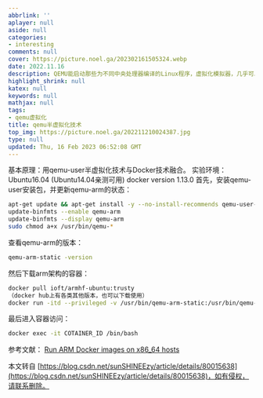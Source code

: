 ```yaml
---
abbrlink: ''
aplayer: null
aside: null
categories:
- interesting
comments: null
cover: https://picture.noel.ga/202302161505324.webp
date: 2022.11.16
description: QEMU能启动那些为不同中央处理器编译的Linux程序，虚拟化模拟器，几乎可以模拟任何硬件设备
highlight_shrink: null
katex: null
keywords: null
mathjax: null
tags:
- qemu虚拟化
title: qemu半虚拟化技术
top_img: https://picture.noel.ga/202211210024387.jpg
type: null
updated: Thu, 16 Feb 2023 06:52:08 GMT
---
```

基本原理：用qemu-user半虚拟化技术与Docker技术融合。
实验环境：Ubuntu16.04 (Ubuntu14.04亲测可用) docker version 1.13.0
首先，安装qemu-user安装包，并更新qemu-arm的状态：

```bash
apt-get update && apt-get install -y --no-install-recommends qemu-user-static binfmt-support
update-binfmts --enable qemu-arm
update-binfmts --display qemu-arm
sudo chmod a+x /usr/bin/qemu-*
```

查看qemu-arm的版本：

```bash
qemu-arm-static -version
```

然后下载arm架构的容器：

```bash
docker pull ioft/armhf-ubuntu:trusty
（docker hub上有各类其他版本，也可以下载使用）
docker run -itd --privileged -v /usr/bin/qemu-arm-static:/usr/bin/qemu-arm-static ioft/armhf-ubuntu:trusty /bin/bash（永久有效的容器）
```

最后进入容器访问：

```bash
docker exec -it COTAINER_ID /bin/bash
```

参考文献：
[Run ARM Docker images on x86\_64 hosts](https://blog.ubergarm.com/#/blog/archive/archive-arm-docker-images-on-x86-64)

本文转自 [https://blog.csdn.net/sunSHINEEzy/article/details/80015638](https://blog.csdn.net/sunSHINEEzy/article/details/80015638)，如有侵权，请联系删除。
